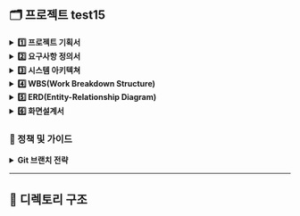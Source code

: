 ## 🗂️ 프로젝트 test15

<details>
<summary><strong>1️⃣ 프로젝트 기획서</strong></summary>
  
![프로젝트 기획서_page-0001](https://github.com/user-attachments/assets/0e8e7336-db43-4fd0-81da-6b0a7bc2e542)
![프로젝트 기획서_page-0002](https://github.com/user-attachments/assets/501908c0-3749-4a07-b1b6-e669c595f75a)
![프로젝트 기획서_page-0003](https://github.com/user-attachments/assets/db1638a3-f3d0-492e-8489-1b930d99bb65)
![프로젝트 기획서_page-0004](https://github.com/user-attachments/assets/5a3efebd-79ae-4b75-9cca-a52dc8979bfd)
![프로젝트 기획서_page-0005](https://github.com/user-attachments/assets/610e3285-89b3-47e7-9907-504cbf0706f9)

![프로젝트 기획서_page-0006](https://github.com/user-attachments/assets/82615f70-3754-41a7-8052-ce870e807dac)


다운로드 : [프로젝트 기획서.pdf](https://github.com/user-attachments/files/19887048/default.pdf)

</details>

<details>
<summary><strong>2️⃣ 요구사항 정의서</strong></summary>

![요구사항 정의서_page-0001](https://github.com/user-attachments/assets/5c977fa3-9327-42c6-af1d-7b281f813399)
![요구사항 정의서_page-0002](https://github.com/user-attachments/assets/71b5cd07-267a-4540-8123-0901136ad458)
![요구사항 정의서_page-0003](https://github.com/user-attachments/assets/3b62c603-0758-490f-96e8-7730adfaa214)


다운로드 : [요구사항 정의서.pdf](https://github.com/user-attachments/files/19887735/default.pdf)

</details>

<details>
<summary><strong>3️⃣ 시스템 아키텍쳐</strong></summary>

</details>

<details>
<summary><strong>4️⃣ WBS(Work Breakdown Structure)</strong></summary>

![image](https://github.com/user-attachments/assets/ee52043e-3492-4602-9642-537ee3335abe)


다운로드 : [Beyond_Final_Project-WBS.pdf](https://github.com/user-attachments/files/20007126/Beyond_Final_Project-WBS.pdf)

</details>

<details>
<summary><strong>5️⃣ ERD(Entity-Relationship Diagram)</strong></summary>

![FINAL_PROJECT](https://github.com/user-attachments/assets/09430956-a6e2-4a07-93e1-2b030067aeb4)

```
-- DROP TABLES
DROP TABLE IF EXISTS `comment`;
DROP TABLE IF EXISTS `qna_post`;
DROP TABLE IF EXISTS `alarm`;
DROP TABLE IF EXISTS `user`;
DROP TABLE IF EXISTS `info_db`;
DROP TABLE IF EXISTS `request_list`;
DROP TABLE IF EXISTS `payment_detail`;
DROP TABLE IF EXISTS `payment`;
DROP TABLE IF EXISTS `discount`;
DROP TABLE IF EXISTS `payment_category`;
DROP TABLE IF EXISTS `company`;
DROP TABLE IF EXISTS `membership`;
DROP TABLE IF EXISTS `role`;
DROP TABLE IF EXISTS `analysis`;
DROP TABLE IF EXISTS `info_column`;

-- CREATE TABLES
CREATE TABLE `role` (
                        `role_no` TINYINT PRIMARY KEY,
                        `name` ENUM('ADMIN', 'CLIENT_ADMIN', 'CLIENT_USER', 'USER') NOT NULL DEFAULT 'USER'
);

CREATE TABLE `membership` (
                              `membership_no` TINYINT AUTO_INCREMENT PRIMARY KEY,
                              `name` VARCHAR(50) NOT NULL,
                              `description` TEXT NOT NULL,
                              `status` BOOLEAN NOT NULL DEFAULT FALSE,
                              `price` INT UNSIGNED NOT NULL,
                              `duration` TINYINT NOT NULL,
                              `created_at` DATETIME DEFAULT CURRENT_TIMESTAMP,
                              `updated_at` DATETIME DEFAULT CURRENT_TIMESTAMP ON UPDATE CURRENT_TIMESTAMP
);

CREATE TABLE `payment_category` (
                                    `payment_category_no` TINYINT AUTO_INCREMENT PRIMARY KEY,
                                    `name` VARCHAR(50) NOT NULL
);

CREATE TABLE `analysis` (
                            `analysis_no` TINYINT AUTO_INCREMENT PRIMARY KEY,
                            `name` VARCHAR(50),
                            `created_at` DATETIME DEFAULT CURRENT_TIMESTAMP,
                            `updated_at` DATETIME DEFAULT CURRENT_TIMESTAMP ON UPDATE CURRENT_TIMESTAMP
);

CREATE TABLE `company` (
                           `company_no` BIGINT AUTO_INCREMENT PRIMARY KEY,
                           `membership_no` TINYINT NOT NULL,
                           `name` VARCHAR(100) NOT NULL,
                           `email` VARCHAR(50) NOT NULL,
                           `phone` VARCHAR(20) NOT NULL,
                           `registration_number` VARCHAR(20) NOT NULL,
                           `created_at` DATETIME DEFAULT CURRENT_TIMESTAMP,
                           `updated_at` DATETIME DEFAULT CURRENT_TIMESTAMP ON UPDATE CURRENT_TIMESTAMP,
                           `is_deleted` BOOLEAN NOT NULL DEFAULT FALSE,
                           `is_subscribed` BOOLEAN NOT NULL DEFAULT FALSE,
                           `membership_started_at` DATETIME,
                           `membership_expired_at` DATETIME,
                           FOREIGN KEY (`membership_no`) REFERENCES `membership` (`membership_no`)
);

CREATE TABLE `user` (
                        `user_no` BIGINT AUTO_INCREMENT PRIMARY KEY,
                        `username` VARCHAR(50) NOT NULL,
                        `role_no` TINYINT NOT NULL,
                        `company_no` BIGINT NOT NULL,
                        `password` VARCHAR(255) NOT NULL,
                        `logined_at` DATETIME DEFAULT CURRENT_TIMESTAMP,
                        `created_at` DATETIME DEFAULT CURRENT_TIMESTAMP,
                        `updated_at` DATETIME DEFAULT CURRENT_TIMESTAMP ON UPDATE CURRENT_TIMESTAMP,
                        `is_deleted` BOOLEAN NOT NULL DEFAULT FALSE,
                        FOREIGN KEY (`role_no`) REFERENCES `role` (`role_no`),
                        FOREIGN KEY (`company_no`) REFERENCES `company` (`company_no`)
);

CREATE TABLE `qna_post` (
                            `post_no` BIGINT AUTO_INCREMENT PRIMARY KEY,
                            `user_no` BIGINT NOT NULL,
                            `title` VARCHAR(100) NOT NULL,
                            `content` TEXT NOT NULL,
                            `created_at` DATETIME DEFAULT CURRENT_TIMESTAMP,
                            `updated_at` DATETIME DEFAULT CURRENT_TIMESTAMP ON UPDATE CURRENT_TIMESTAMP,
                            FOREIGN KEY (`user_no`) REFERENCES `user` (`user_no`)
);

CREATE TABLE `comment` (
                           `comment_no` BIGINT AUTO_INCREMENT PRIMARY KEY,
                           `post_no` BIGINT NOT NULL,
                           `user_no` BIGINT NOT NULL,
                           `content` TEXT NOT NULL,
                           `created_at` DATETIME DEFAULT CURRENT_TIMESTAMP,
                           `updated_at` DATETIME DEFAULT CURRENT_TIMESTAMP ON UPDATE CURRENT_TIMESTAMP,
                           FOREIGN KEY (`post_no`) REFERENCES `qna_post` (`post_no`),
                           FOREIGN KEY (`user_no`) REFERENCES `user` (`user_no`)
);

CREATE TABLE `payment` (
                           `payment_no` BIGINT AUTO_INCREMENT PRIMARY KEY,
                           `company_no` BIGINT NOT NULL,
                           `payment_category_no` TINYINT NOT NULL,
                           `detail` TEXT NOT NULL,
                           `created_at` DATETIME DEFAULT CURRENT_TIMESTAMP,
                           `updated_at` DATETIME DEFAULT CURRENT_TIMESTAMP ON UPDATE CURRENT_TIMESTAMP,
                           FOREIGN KEY (`company_no`) REFERENCES `company` (`company_no`),
                           FOREIGN KEY (`payment_category_no`) REFERENCES `payment_category` (`payment_category_no`)
);

CREATE TABLE `discount` (
                            `discount_no` BIGINT AUTO_INCREMENT PRIMARY KEY,
                            `company_no` BIGINT NOT NULL,
                            `state` BOOLEAN NOT NULL DEFAULT FALSE,
                            `started_at` DATETIME,
                            `expired_at` DATETIME,
                            `created_at` DATETIME DEFAULT CURRENT_TIMESTAMP,
                            `updated_at` DATETIME DEFAULT CURRENT_TIMESTAMP ON UPDATE CURRENT_TIMESTAMP,
                            FOREIGN KEY (`company_no`) REFERENCES `company` (`company_no`)
);

CREATE TABLE `payment_detail` (
                                  `payment_detail_no` BIGINT AUTO_INCREMENT PRIMARY KEY,
                                  `membership_no` TINYINT NOT NULL,
                                  `payment_no` BIGINT NOT NULL,
                                  `company_no` BIGINT NOT NULL,
                                  `discount_no` BIGINT NOT NULL,
                                  `price` INT UNSIGNED NOT NULL,
                                  `status` ENUM('SUCCESS','FAIL','PENDING') NOT NULL DEFAULT 'PENDING',
                                  `paid_at` DATETIME,
                                  `created_at` DATETIME DEFAULT CURRENT_TIMESTAMP,
                                  `updated_at` DATETIME DEFAULT CURRENT_TIMESTAMP ON UPDATE CURRENT_TIMESTAMP,
                                  FOREIGN KEY (`membership_no`) REFERENCES `membership` (`membership_no`),
                                  FOREIGN KEY (`payment_no`) REFERENCES `payment` (`payment_no`),
                                  FOREIGN KEY (`company_no`) REFERENCES `company` (`company_no`),
                                  FOREIGN KEY (`discount_no`) REFERENCES `discount` (`discount_no`)
);

CREATE TABLE `request_list` (
                                `request_no` BIGINT AUTO_INCREMENT PRIMARY KEY,
                                `analysis_no` TINYINT NOT NULL,
                                `company_no` BIGINT NOT NULL,
                                `created_at` DATETIME DEFAULT CURRENT_TIMESTAMP,
                                `updated_at` DATETIME DEFAULT CURRENT_TIMESTAMP ON UPDATE CURRENT_TIMESTAMP,
                                FOREIGN KEY (`analysis_no`) REFERENCES `analysis` (`analysis_no`),
                                FOREIGN KEY (`company_no`) REFERENCES `company` (`company_no`)
);

CREATE TABLE `alarm` (
                         `alarm_no` BIGINT AUTO_INCREMENT PRIMARY KEY,
                         `user_no` BIGINT NOT NULL,
                         `content` TEXT NOT NULL,
                         `is_read` BOOLEAN NOT NULL DEFAULT FALSE,
                         `created_at` DATETIME DEFAULT CURRENT_TIMESTAMP,
                         FOREIGN KEY (`user_no`) REFERENCES `user` (`user_no`)
);

CREATE TABLE `info_db` (
                           `info_db_no` BIGINT AUTO_INCREMENT PRIMARY KEY,
                           `company_no` BIGINT NOT NULL,
                           `name` VARCHAR(50) NOT NULL,
                           `host` VARCHAR(100),
                           `user` VARCHAR(50),
                           `password` VARCHAR(100),
                           `created_at` DATETIME DEFAULT CURRENT_TIMESTAMP,
                           `updated_at` DATETIME DEFAULT CURRENT_TIMESTAMP ON UPDATE CURRENT_TIMESTAMP,
                           FOREIGN KEY (`company_no`) REFERENCES `company` (`company_no`)
);

CREATE TABLE `info_column` (
                               `info_column_no` BIGINT AUTO_INCREMENT PRIMARY KEY,
                               `info_db_no` BIGINT NOT NULL,
                               `analysis_column` VARCHAR(50) NOT NULL,
                               `origin_column` VARCHAR(50) NOT NULL,
                               `note` TEXT,
                               `created_at` DATETIME DEFAULT CURRENT_TIMESTAMP,
                               `updated_at` DATETIME DEFAULT CURRENT_TIMESTAMP ON UPDATE CURRENT_TIMESTAMP,
                               FOREIGN KEY (`info_db_no`) REFERENCES `info_db` (`info_db_no`)
);
```

</details>

<details>
<summary><strong>6️⃣ 화면설계서</strong></summary>

</details>

### 🔐 정책 및 가이드
<details>
<summary><strong> Git 브랜치 전략</strong></summary>

![image](https://github.com/user-attachments/assets/4bb2cd78-151d-478c-9300-41ab6fed4688)

</details>



---

## 📁 디렉토리 구조

